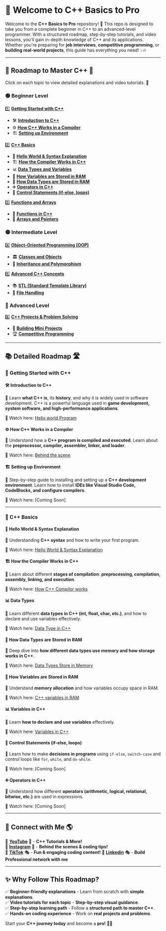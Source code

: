 # 🚀 Welcome to C++ Basics to Pro

Welcome to the **C++ Basics to Pro** repository! 🎯 This repo is designed to take you from a complete beginner in C++ to an advanced-level programmer. With a structured roadmap, step-by-step tutorials, and video lessons, you'll gain in-depth knowledge of C++ and its applications. Whether you're preparing for **job interviews**, **competitive programming**, or **building real-world projects**, this guide has everything you need! 💡🔥

---

## 📌 Roadmap to Master C++ 🚀
Click on each topic to view detailed explanations and video tutorials. 🎥

### 🟢 Beginner Level

1️⃣ **[Getting Started with C++](#getting-started-with-c++)**
   - 🛠 **[Introduction to C++](#introduction-to-c++)**
   - ⚙ **[How C++ Works in a Compiler](#how-c++-works-in-a-compiler)**
   - 🏗 **[Setting up Environment](#setting-up-environment)**

2️⃣ **[C++ Basics](#c++-basics)**
   - 📝 **[Hello World & Syntax Explanation](#hello-world--syntax-explanation)**
   - 🏗 **[How the Compiler Works in C++](#how-the-compiler-works-in-c++)**
   - 📊 **[Data Types and Variables](#data-types-and-variables)**
   - 💾 **[How Variables are Stored in RAM](#how-variables-are-stored-in-ram)**
   - 📂 **[How Data Types are Stored in RAM](#how-data-types-are-stored-in-ram)**
   - ➕ **[Operators in C++](#operators-in-c++)**
   - 🔄 **[Control Statements (if-else, loops)](#control-statements-if-else-loops)**

3️⃣ **[Functions and Arrays](#functions-and-arrays)**
   - 🎯 **[Functions in C++](#functions-in-c++)**
   - 🔢 **[Arrays and Pointers](#arrays-and-pointers)**

### 🟡 Intermediate Level

4️⃣ **[Object-Oriented Programming (OOP)](#object-oriented-programming-oop)**
   - 🏛 **[Classes and Objects](#classes-and-objects)**
   - 🔗 **[Inheritance and Polymorphism](#inheritance-and-polymorphism)**

5️⃣ **[Advanced C++ Concepts](#advanced-c++-concepts)**
   - 📚 **[STL (Standard Template Library)](#stl-standard-template-library)**
   - 📄 **[File Handling](#file-handling)**

### 🔴 Advanced Level

6️⃣ **[C++ Projects & Problem Solving](#c++-projects--problem-solving)**
   - 🚀 **[Building Mini Projects](#building-mini-projects)**
   - 🏆 **[Competitive Programming](#competitive-programming)**

---

## 📚 Detailed Roadmap 🛣

### 🚀 Getting Started with C++

#### 🛠 Introduction to C++
📌 Learn **what C++ is**, its **history**, and why it is widely used in software development. C++ is a powerful language used in **game development, system software, and high-performance applications**.

🎥 Watch here: [Hello world Program](https://youtu.be/rYAOJr2XLMU)

#### ⚙ How C++ Works in a Compiler
📌 Understand how a **C++ program is compiled and executed**. Learn about the **preprocessor, compiler, assembler, linker, and loader**.

🎥 Watch here: [Behind the scene](https://youtu.be/vpjB4PT9H1k)

#### 🏗 Setting up Environment
📌 Step-by-step guide to installing and setting up a **C++ development environment**. Learn how to install **IDEs like Visual Studio Code, CodeBlocks, and configure compilers**.

🎥 Watch here: [Coming Soon]

---

### 📝 C++ Basics

#### 🎯 Hello World & Syntax Explanation
📌 Understanding **C++ syntax** and how to write your first program.

🎥 Watch here: [Hello World & Syntax Explanation](https://www.youtube.com/watch?v=rYAOJr2XLMU)

#### 🏗 How the Compiler Works in C++
📌 Learn about different **stages of compilation**: **preprocessing, compilation, assembly, linking, and execution**.

🎥 Watch here: [How C++ Compilor works](https://youtu.be/vpjB4PT9H1k)

#### 📊 Data Types
📌 Learn different **data types in C++ (int, float, char, etc.)**, and how to declare and use variables effectively.

🎥 Watch here: [Data Type in C++](https://youtu.be/L63up6fZNdU)

#### 📂 How Data Types are Stored in RAM
📌 Deep dive into **how different data types use memory and how storage works in C++**.

🎥 Watch here: [Data Types Store in Memory](https://youtu.be/VdjdYcN0STg)

#### 💾 How Variables are Stored in RAM
📌 Understand **memory allocation** and how variables occupy space in RAM.

🎥 Watch here: [C++ variables in RAM](https://youtu.be/i83-XTbJhm4)

#### 📊 Variables in C++
📌 Learn **how to declare and use variables** effectively.

🎥 Watch here: [Variables in C++](https://youtu.be/L63up6fZNdU)


#### 🔄 Control Statements (if-else, loops)
📌 Learn how to make **decisions in programs** using `if-else`, `switch-case` and control loops like `for`, `while`, and `do-while`.

🎥 Watch here: [Coming Soon]

#### ➕ Operators in C++
📌 Understand how different **operators (arithmetic, logical, relational, bitwise, etc.)** are used in expressions.

🎥 Watch here: [Coming Soon]

---

## 🔗 Connect with Me 🌎

📌 **[YouTube](https://www.youtube.com/@thisisinfiniteloop)** 🎥 - **C++ Tutorials & More!**  
📌 **[Instagram](https://www.instagram.com/abdullah.infiniteloop/)** 📸 - **Behind the scenes & coding tips!**  
📌 **[TikTok](https://www.tiktok.com/@abdullah.infiniteloop)** 🎭 - **Fun & engaging coding content!**
📌 **[Linkedin](https://www.linkedin.com/in/chaudharyabdullah004)** 🎭 - **Build Professional network with me**

---

## ✨ Why Follow This Roadmap?

✅ **Beginner-friendly explanations** - Learn from scratch with **simple explanations**.  
✅ **Video tutorials for each topic** - **Step-by-step visual guidance**.  
✅ **Step-by-step learning path** - Follow a **structured path to master C++**.  
✅ **Hands-on coding experience** - Work on **real projects and problems**.  

Start your **C++ journey today** and become a **pro!** 🚀🔥

